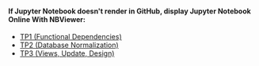 #### If Jupyter Notebook doesn't render in GitHub, display Jupyter Notebook Online With NBViewer:

- [TP1 (Functional Dependencies)](https://nbviewer.jupyter.org/github/SJD1882/msbd-INF725-Exercices/blob/master/DAVID_Sebastien_DB_TP1.ipynb)
- [TP2 (Database Normalization)](https://nbviewer.jupyter.org/github/SJD1882/msbd-INF725-Exercices/blob/master/DAVID_Sebastien_DB_TP2.ipynb)
- [TP3 (Views, Update, Design)](https://nbviewer.jupyter.org/github/SJD1882/msbd-INF725-Exercices/blob/master/DAVID_Sebastien_DB_TP3.ipynb)
